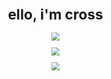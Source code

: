 <h1 align="center">ello, i'm cross</h1>

<p align="center">
  <a href="https://skillicons.dev">
    <img src="https://skillicons.dev/icons?i=kotlin,java,c,vscode,idea,mongodb" />
  </a>
</p>
<p align="center">
  <img src="https://github-readme-stats.vercel.app/api?username=eteryi&count_private=true&show_icons=true&include_all_commits=true&theme=midnight-purple" />
</p>

<p align="center">
  <a href="https://git.io/streak-stats">
    <img src="https://streak-stats.demolab.com?user=eteryi&theme=midnight-purple&date_format=j%2Fn%5B%2FY%5D"/>
  </a>
</p>
